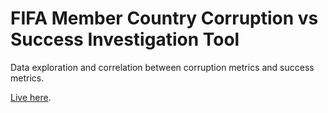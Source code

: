 # FIFA Member Country Corruption vs Success Investigation Tool

Data exploration and correlation between corruption metrics and success metrics.

[Live here](https://adp6729.github.io/fifaCorruption/#).
